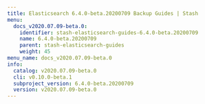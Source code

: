 ```yaml
---
title: Elasticsearch 6.4.0-beta.20200709 Backup Guides | Stash
menu:
  docs_v2020.07.09-beta.0:
    identifier: stash-elasticsearch-guides-6.4.0-beta.20200709
    name: 6.4.0-beta.20200709
    parent: stash-elasticsearch-guides
    weight: 45
menu_name: docs_v2020.07.09-beta.0
info:
  catalog: v2020.07.09-beta.0
  cli: v0.10.0-beta.1
  subproject_version: 6.4.0-beta.20200709
  version: v2020.07.09-beta.0
---
```


